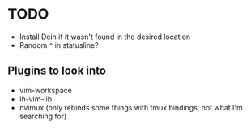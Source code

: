 # TODO

- Install Dein if it wasn't found in the desired location
- Random `^` in statusline?

## Plugins to look into

- vim-workspace
- lh-vim-lib
- nvimux (only rebinds some things with tmux bindings, not what I'm searching for)
